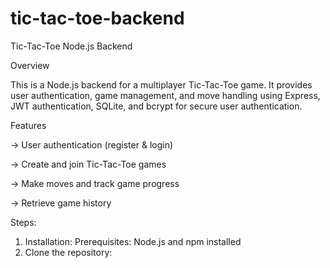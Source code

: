 # tic-tac-toe-backend
Tic-Tac-Toe Node.js Backend

Overview

This is a Node.js backend for a multiplayer Tic-Tac-Toe game. It provides user authentication, game management, and move handling using Express, JWT authentication, SQLite, and bcrypt for secure user authentication.

Features

-> User authentication (register & login)

-> Create and join Tic-Tac-Toe games

-> Make moves and track game progress

-> Retrieve game history

Steps:
1. Installation: Prerequisites: Node.js and npm installed
2. Clone the repository: 

